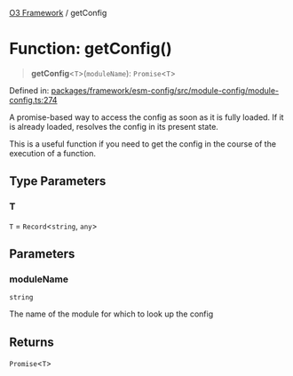 [O3 Framework](../API.md) / getConfig

# Function: getConfig()

> **getConfig**\<`T`\>(`moduleName`): `Promise`\<`T`\>

Defined in: [packages/framework/esm-config/src/module-config/module-config.ts:274](https://github.com/openmrs/openmrs-esm-core/blob/85cde3ce59cd3d29230c98040a3f53525e808725/packages/framework/esm-config/src/module-config/module-config.ts#L274)

A promise-based way to access the config as soon as it is fully loaded.
If it is already loaded, resolves the config in its present state.

This is a useful function if you need to get the config in the course
of the execution of a function.

## Type Parameters

### T

`T` = `Record`\<`string`, `any`\>

## Parameters

### moduleName

`string`

The name of the module for which to look up the config

## Returns

`Promise`\<`T`\>
